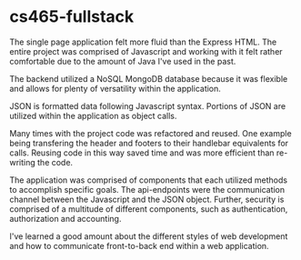 # cs465-fullstack

The single page application felt more fluid than the Express HTML. The entire project was comprised of Javascript and working with it felt rather comfortable due to the amount of Java I've used in the past.

The backend utilized a NoSQL MongoDB database because it was flexible and allows for plenty of versatility within the application.

JSON is formatted data following Javascript syntax. Portions of JSON are utilized within the application as object calls.

Many times with the project code was refactored and reused. One example being transfering the header and footers to their handlebar equivalents for calls. Reusing code in this way saved time and was more efficient than re-writing the code.

The application was comprised of components that each utilized methods to accomplish specific goals. The api-endpoints were the communication channel between the Javascript and the JSON object. Further, security is comprised of a multitude of different components, such as authentication, authorization and accounting.

I've learned a good amount about the different styles of web development and how to communicate front-to-back end within a web application.
